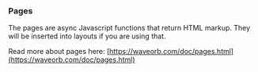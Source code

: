 ### Pages

The pages are async Javascript functions that return HTML markup. They will be inserted into layouts if you are using that.

Read more about pages here:
[https://waveorb.com/doc/pages.html](https://waveorb.com/doc/pages.html)